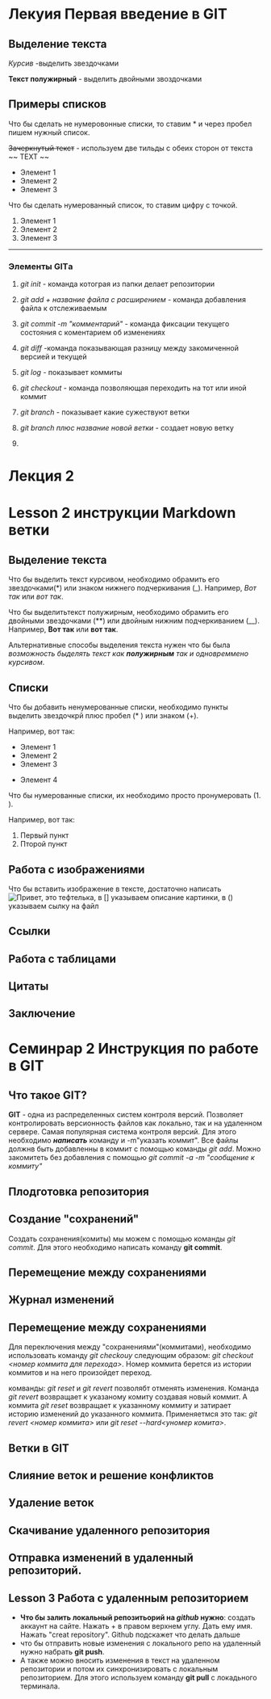 # Лекуия Первая введение в GIT
## Выделение текста
*Курсив* -выделить звездочками

**Текст полужирный** - выделить двойными звоздочками 

## Примеры списков
Что бы   сделать не нумеровонные списки, то ставим * и через пробел пишем нужный список.

~~Зачеркнутый текст~~ - используем две тильды с обеих сторон от текста ~~ TEXT ~~ 


* Элемент 1
* Элемент 2 
* Элемент 3

Что бы сделать нумерованный список, то ставим цифру с точкой. 
1. Элемент 1 
2. Элемент 2
3. Элемент 3
______

### Элементы GITа 
1. *git init* -  команда котограя из папки делает репозитории

2. *git add + название файла с расширением* -  команда добавления 
файла к отслеживаемым

3. *git commit -m "комментарий"* - команда фиксации текущего состояния с коментарием об изменениях

4. *git diff* -команда показывающая разницу между закомиченной версией и текущей 

5. *git log* - показывает коммиты 

6. *git checkout* - команда позволяющая переходить на тот или иной коммит

7. *git branch* - показывает какие сужествуют ветки 

8. *git branch плюс название новой ветки* - создает новую ветку

9. 

# Лекция 2 

# Lesson 2 инструкции Markdown ветки

## Выделение текста

Что бы выделить текст курсивом, необходимо обрамить его звездочками(*) или знаком нижнего подчеркивания (_). Например, *Вот так* или _вот так_.

 Что бы выделитьтекст полужирным, необходимо обрамить его двойными звездочками (**) или двойным нижним подчеркиванием (__). Например, **Вот так** или __вот так__. 

 Альтернативные способы выделения текста нужен что бы была *возможность быделять текст как __полужирным__ так и одновреммено курсивом*.

## Списки 

 Что бы добавить ненумерованные списки, необходимо пункты выделить звездочкрй плюс пробел (* ) или знаком (+).
 
 Например, вот так:
 * Элемент 1
 * Элемент 2
 * Элемент 3

 + Элемент 4

 Что бы нумерованные списки, их необходимо просто пронумеровать (1. ).

 Например, вот так: 
1. Первый пункт
2. Пторой пункт
 
 ##  Работа с изображениями 

 Что бы вставить изображение в тексте, достаточно написать ![Привет, это тефтелька](Teftelka.jpeg), в [] указываем описание картинки, в () указываем сылку на файл


 ## Ссылки

 ## Работа с таблицами 

 ## Цитаты 

 ## Заключение 

# Семинрар 2 Инструкция по работе в GIT

## Что такое GIT? 

**GIT** - одна из распределенных систем контроля версий. Позволяет контролировать версионность файлов как локально, так и на удаленном сервере. Самая популярная система контроля версий. Для этого необходимо **_написать_** команду и -m"указать коммит". Все файлы должнв быть добавленны в коммит с помощью команды _git add_. Можно закомитеть без добавления с помощью *git commit -a -m "сообщение к коммиту"*

## Плодготовка репозитория 

## Создание "сохранений"

Создать сохранения(комиты) мы можем с помощью команды _git commit_. Для этого необходимо написать команду __git commit__.

## Перемещение между сохранениями 
  
## Журнал изменений 

## Перемещение между сохранениями 
 Для переключения между "сохранениями"(коммитами), необходимо использовать команду *git checkouy* следующим образом: *git checkout <номер коммита для перехода>*. Номер коммита берется из истории коммитов и на него произойдет переход.

 комванды: *git reset* и *git revert* позволябт отменять изменения. Команда _git revert_ возвращает к указаному комиту создавая новый коммит. А коммита _git reset_ возвращает к указанному коммиту и затирает историю изменений до указанного коммита. Применяетмся это так: _git revert <номер коммита>_ или _git reset --hard<yномер комита>_.  



## Ветки в GIT 

## Слияние веток и решение конфликтов 
 
## Удаление веток 

## Скачивание удаленного репозитория

## Отправка изменений в удаленный репозиторий.


## Lesson 3 Работа с удаленным репозиторием 

* __Что бы залить локальный репозитьорий на *github* нужно__: создать аккаунт на сайте. Нажать + в правом верхнем углу. Дать ему имя. Нажать "creat repository". Github подскажет что делать дальше
* что бы отправить новые изменения с локального репо на удаленный нужно набрать __git push__.
* А также можно вносить изменения в текст на удаленном репозитории и потом их синхронизировать с локальным репозиторием. Для этого используем команду __git pull__ с локадьного терминала. 
